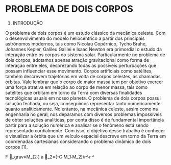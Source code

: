 # PROBLEMA DE DOIS CORPOS 

1.	INTRODUÇÃO

O problema de dois corpos é um estudo clássico da mecânica celeste. Com o desenvolvimento do modelo heliocêntrico a partir dos principais astrônomos modernos, tais como Nicolau Copérnico, Tycho Brahe, Johannes Kepler, Galileu Galilei e Isaac Newton  era primordial o estudo da interação entre os corpos do sistema solar. Particularmente no problema de dois corpos, adotamos apenas atração gravitacional como forma de interação entre eles, desprezando todas as possíveis perturbações que possam influenciar esse movimento. Corpos artificiais como satélites, também descrevem trajetórias em volta de corpos celestes, as chamadas órbitas. Vale lembrar que o corpo de maior massa tem por objetivo exercer uma força atrativa em relação ao corpo de menor massa, tais como satélites que orbitam em torno da Terra com diversas finalidades tecnológicas usuais em nosso planeta. O problema de dois corpos possui solução fechada, ou seja, conseguimos representar tanto numericamente quanto analiticamente. No entanto, na mecânica celeste, assim como na engenharia no geral, nos deparamos com diversos problemas impossíveis de obter soluções analíticas, por conta disso é de fundamental importância partir para a solução numérica e analisar se o fenômeno está sendo representado cordialmente. Com isso, o objetivo desse trabalho é conhecer e visualizar a órbita que um veículo espacial descreve em torno da Terra em coordenadas cartesianas considerando o problema dinâmico de dois corpos [1].



F ⃗_grav=M_(2∙) a ⃗_2=(-G∙M_1∙M_2)/r²∙r ^
